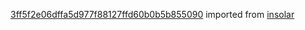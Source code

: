 [3ff5f2e06dffa5d977f88127ffd60b0b5b855090](https://github.com/insolar/insolar/commit/3ff5f2e06dffa5d977f88127ffd60b0b5b855090) imported from [insolar](https://github.com/insolar/insolar)
